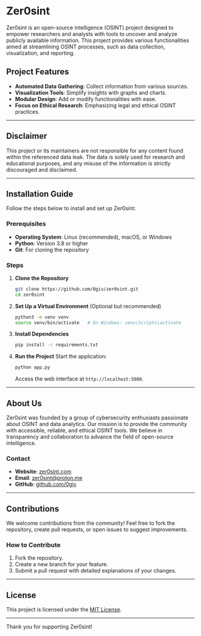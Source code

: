# Zer0sint

Zer0sint is an open-source intelligence (OSINT) project designed to empower researchers and analysts with tools to uncover and analyze publicly available information. This project provides various functionalities aimed at streamlining OSINT processes, such as data collection, visualization, and reporting.

## Project Features
- **Automated Data Gathering**: Collect information from various sources.
- **Visualization Tools**: Simplify insights with graphs and charts.
- **Modular Design**: Add or modify functionalities with ease.
- **Focus on Ethical Research**: Emphasizing legal and ethical OSINT practices.

---

## Disclaimer
This project or its maintainers are not responsible for any content found within the referenced data leak. The data is solely used for research and educational purposes, and any misuse of the information is strictly discouraged and disclaimed.

---

## Installation Guide

Follow the steps below to install and set up Zer0sint:

### Prerequisites
- **Operating System**: Linux (recommended), macOS, or Windows
- **Python**: Version 3.8 or higher
- **Git**: For cloning the repository

### Steps

1. **Clone the Repository**
   ```bash
   git clone https://github.com/0giv/zer0sint.git
   cd zer0sint
   ```

2. **Set Up a Virtual Environment** (Optional but recommended)
   ```bash
   python3 -m venv venv
   source venv/bin/activate   # On Windows: venv\Scripts\activate
   ```

3. **Install Dependencies**
   ```bash
   pip install -r requirements.txt
   ```


5. **Run the Project**
   Start the application:
   ```bash
   python app.py
   ```
   Access the web interface at `http://localhost:5000`.

---

## About Us

Zer0sint was founded by a group of cybersecurity enthusiasts passionate about OSINT and data analytics. Our mission is to provide the community with accessible, reliable, and ethical OSINT tools. We believe in transparency and collaboration to advance the field of open-source intelligence.

### Contact
- **Website**: [zer0sint.com](https://zer0sint.com)
- **Email**: zer0sint@proton.me
- **GitHub**: [github.com/0giv](https://github.com/0giv)

---

## Contributions
We welcome contributions from the community! Feel free to fork the repository, create pull requests, or open issues to suggest improvements.

### How to Contribute
1. Fork the repository.
2. Create a new branch for your feature.
3. Submit a pull request with detailed explanations of your changes.

---

## License
This project is licensed under the [MIT License](LICENSE).

---

Thank you for supporting Zer0sint!
